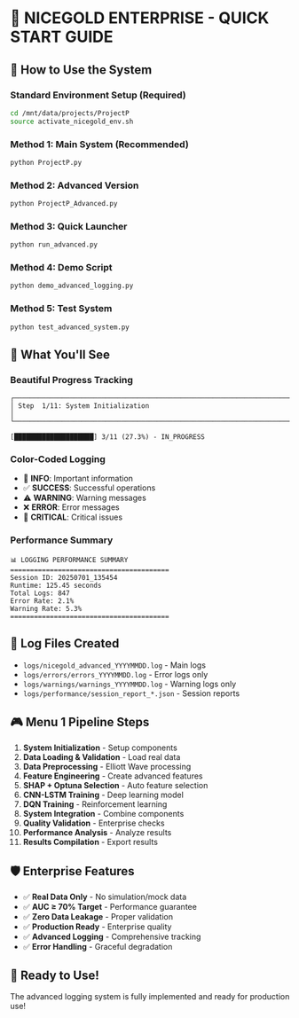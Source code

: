 # 🌊 NICEGOLD ENTERPRISE - QUICK START GUIDE

## 🚀 How to Use the System

### Standard Environment Setup (Required)
```bash
cd /mnt/data/projects/ProjectP
source activate_nicegold_env.sh
```

### Method 1: Main System (Recommended)
```bash
python ProjectP.py
```

### Method 2: Advanced Version
```bash
python ProjectP_Advanced.py
```

### Method 3: Quick Launcher
```bash
python run_advanced.py
```

### Method 4: Demo Script
```bash
python demo_advanced_logging.py
```

### Method 5: Test System
```bash
python test_advanced_system.py
```

## 🎯 What You'll See

### Beautiful Progress Tracking
```
┌────────────────────────────────────────────────────────────────────────────────┐
│ Step  1/11: System Initialization                                             │
└────────────────────────────────────────────────────────────────────────────────┘

[████████████████████] 3/11 (27.3%) - IN_PROGRESS
```

### Color-Coded Logging
- 🚀 **INFO**: Important information
- ✅ **SUCCESS**: Successful operations  
- ⚠️ **WARNING**: Warning messages
- ❌ **ERROR**: Error messages
- 🚨 **CRITICAL**: Critical issues

### Performance Summary
```
📊 LOGGING PERFORMANCE SUMMARY
========================================
Session ID: 20250701_135454
Runtime: 125.45 seconds
Total Logs: 847
Error Rate: 2.1%
Warning Rate: 5.3%
========================================
```

## 📁 Log Files Created

- `logs/nicegold_advanced_YYYYMMDD.log` - Main logs
- `logs/errors/errors_YYYYMMDD.log` - Error logs only
- `logs/warnings/warnings_YYYYMMDD.log` - Warning logs only
- `logs/performance/session_report_*.json` - Session reports

## 🎮 Menu 1 Pipeline Steps

1. **System Initialization** - Setup components
2. **Data Loading & Validation** - Load real data
3. **Data Preprocessing** - Elliott Wave processing
4. **Feature Engineering** - Create advanced features
5. **SHAP + Optuna Selection** - Auto feature selection
6. **CNN-LSTM Training** - Deep learning model
7. **DQN Training** - Reinforcement learning
8. **System Integration** - Combine components
9. **Quality Validation** - Enterprise checks
10. **Performance Analysis** - Analyze results
11. **Results Compilation** - Export results

## 🛡️ Enterprise Features

- ✅ **Real Data Only** - No simulation/mock data
- ✅ **AUC ≥ 70% Target** - Performance guarantee
- ✅ **Zero Data Leakage** - Proper validation
- ✅ **Production Ready** - Enterprise quality
- ✅ **Advanced Logging** - Comprehensive tracking
- ✅ **Error Handling** - Graceful degradation

## 🎉 Ready to Use!

The advanced logging system is fully implemented and ready for production use!
